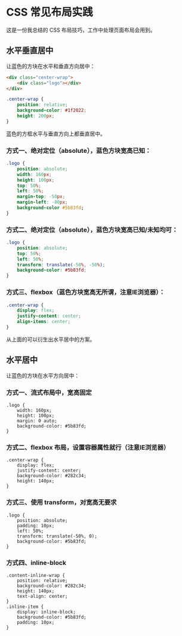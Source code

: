 # CSS 常见布局实践
这是一份我总结的 CSS 布局技巧，工作中处理页面布局会用到。

## 水平垂直居中

让蓝色的方块在水平和垂直方向居中：

```html
<div class="center-wrap">
    <div class="logo"></div>
</div>
```

```css
.center-wrap {
    position: relative;
    background-color: #1f2022;
    height: 200px;
}
```

蓝色的方框水平与垂直方向上都垂直居中。

<LayoutCenter></LayoutCenter>

### 方式一、绝对定位（absolute），蓝色方块宽高已知：

```css
.logo {
    position: absolute;
    width: 160px;
    height: 100px;
    top: 50%;
    left: 50%;
    margin-top: -50px;
    margin-left: -80px;
    background-color #5b83fd;
}
```

### 方式二、绝对定位（absolute），蓝色方块宽高已知/未知均可：

```css
.logo {
    position: absolute;
    top: 50%;
    left: 50%;
    transform: translate(-50%, -50%);
    background-color: #5b83fd;
}
```

### 方式三、flexbox（蓝色方块宽高无所谓，注意IE浏览器）：

```css
.center-wrap {
    display: flex;
    justify-content: center;
    align-items: center;
}
```

从上面的可以衍生出水平居中的方案。

## 水平居中

让蓝色的方块在水平方向居中：

<HorizontalLayoutCenter></HorizontalLayoutCenter>

### 方式一、流式布局中，宽高固定

```css{4}
.logo {
    width: 160px;
    height: 100px;
    margin: 0 auto;
    background-color: #5b83fd;
}
```

### 方式二、flexbox 布局，设置容器属性就行（注意IE浏览器）

```css{3}
.center-wrap {
    display: flex;
    justify-content: center;
    background-color: #282c34;
    height: 140px;
}
```



### 方式三、使用 transform，对宽高无要求

```css{5}
.logo {
    position: absolute;
    padding: 10px;
    left: 50%;
    transform: translate(-50%, 0);
    background-color: #5b83fd;
}
```

### 方式四、inline-block

```css{5,8}
.content-inline-wrap {
    position: relative;
    background-color: #282c34;
    height: 140px;
    text-align: center;
}
.inline-item {
    display: inline-block;
    background-color: #5b83fd;
    padding: 10px;
}
```

